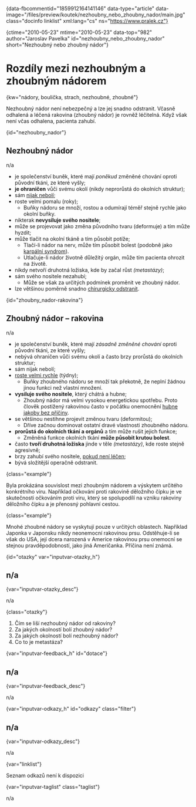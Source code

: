 
{data-fbcommentid="1859912164141146" data-type="article" data-image="/files/preview/koutek/nezhoubny\_nebo\_zhoubny_nador/main.jpg" class="docinfo linklist" xml:lang="cs" ns="https://www.pralek.cz"}

{ctime="2010-05-23" mtime="2010-05-23" data-top="982" author="Jaroslav Pavelka" id="nezhoubny\_nebo\_zhoubny_nador" short="Nezhoubný nebo zhoubný nádor"}

# Rozdíly mezi nezhoubným a zhoubným nádorem 

{kw="nádory, boulička, strach, nezhoubné, zhoubné"}

Nezhoubný nádor není nebezpečný a lze jej snadno odstranit. Včasně odhalená a léčená rakovina (zhoubný nádor) je rovněž léčitelná. Když však není včas odhalena, pacienta zahubí. 

{id="nezhoubny_nador"}

## Nezhoubný nádor 

n/a 

  * je společenství buněk, které mají _poněkud_ změněné chování oproti původní tkáni, ze které vyšly; 
  * **je ohraničen** vůči svému okolí (nikdy neprorůstá do okolních struktur); 
  * sám [nijak nebolí][1]; 
  * roste velmi pomalu (roky); 
      * Buňky nádoru se množí, rostou a odumírají téměř stejně rychle jako okolní buňky. 
  * nikterak **nevysiluje svého nositele**; 
  * může se projevovat jako změna původního tvaru (deformuje) a tím může hyzdit; 
  * může tlačit na okolní tkáně a tím působit potíže; 
      * Tlačí-li nádor na nerv, může tím působit bolest (podobně jako [karpální syndrom][2]). 
      * Utlačuje-li nádor životně důležitý orgán, může tím pacienta ohrozit na životě. 
  * nikdy netvoří druhotná ložiska, kde by začal růst _(metastázy)_; 
  * sám svého nositele nezahubí; 
      * Může se však za určitých podmínek proměnit ve zhoubný nádor. 
  * lze většinou poměrně snadno [chirurgicky odstranit][3]. 

{id="zhoubny_nador-rakovina"}

## Zhoubný nádor – rakovina 

n/a 

  * je společenství buněk, které mají _zásadně změněné chování_ oproti původní tkáni, ze které vyšly; 
  * nebývá ohraničen vůči svému okolí a často brzy prorůstá do okolních struktur; 
  * sám nijak nebolí; 
  * [roste velmi rychle][4] (týdny); 
      * Buňky zhoubného nádoru se množí tak překotně, že neplní žádnou jinou funkci než vlastní množení. 
  * **vysiluje svého nositele**, který chátrá a hubne; 
      * Zhoubný nádor má velmi vysokou energetickou spotřebu. Proto člověk postižený rakovinou často v počátku onemocnění [hubne jakoby bez příčiny][5]. 
  * se většinou nestihne projevit změnou tvaru (deformitou); 
      * Dříve začnou dominovat ostatní dravé vlastnosti zhoubného nádoru. 
  * **prorůstá do okolních tkání a orgánů** a tím může rušit jejich funkce; 
      * Změněná funkce okolních tkání **může působit krutou bolest**. 
  * často **tvoří druhotná ložiska** jinde v těle _(metastázy)_, kde roste stejně agresivně; 
  * brzy zahubí svého nositele, [pokud není léčen][6]; 
  * bývá složitější operačně odstranit. 

{class="example"}

Byla prokázána souvislost mezi zhoubným nádorem a výskytem určitého konkrétního viru. Například očkování proti rakovině děložního čípku je ve skutečnosti očkováním proti viru, který se spolupodílí na vzniku rakoviny děložního čípku a je přenosný pohlavní cestou. 

{class="example"}

Mnohé zhoubné nádory se vyskytují pouze v určitých oblastech. Například Japonka v Japonsku nikdy neonemocní rakovinou prsu. Odstěhuje-li se však do USA, její dcera narozená v Americe rakovinou prsu onemocní se stejnou pravděpodobností, jako jiná Američanka. Příčina není známá. 

{id="otazky" var="inputvar-otazky_h"}

## n/a 

{var="inputvar-otazky_desc"}

n/a 

{class="otazky"}

  1. Čím se liší nezhoubný nádor od rakoviny? 
  2. Za jakých okolností bolí zhoubný nádor? 
  3. Za jakých okolností bolí nezhoubný nádor? 
  4. Co to je metastáza? 

{var="inputvar-feedback_h" id="dotace"}

## n/a 

{var="inputvar-feedback_desc"}

n/a 

{var="inputvar-odkazy_h" id="odkazy" class="filter"}

## n/a 

{var="inputvar-odkazy_desc"}

n/a 

{var="linklist"}

Seznam odkazů není k dispozici 

{var="inputvar-taglist" class="taglist"}

n/a

 [1]: rakovina_prsu
 [2]: karpalni_syndrom
 [3]: nalehavost_vysetreni
 [4]: odhaleni_rakoviny
 [5]: obezita
 [6]: rakovina_streva

